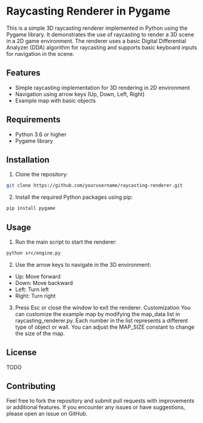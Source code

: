 # Raycasting Renderer in Pygame
This is a simple 3D raycasting renderer implemented in Python using the Pygame library. It demonstrates the use of raycasting to render a 3D scene in a 2D game environment. The renderer uses a basic Digital Differential Analyzer (DDA) algorithm for raycasting and supports basic keyboard inputs for navigation in the scene.

## Features
- Simple raycasting implementation for 3D rendering in 2D environment
- Navigation using arrow keys (Up, Down, Left, Right)
- Example map with basic objects

## Requirements
- Python 3.6 or higher
- Pygame library

## Installation
1. Clone the repository:
```bash
git clone https://github.com/yourusername/raycasting-renderer.git
```
2. Install the required Python packages using pip:
```bash
pip install pygame
```

## Usage
1. Run the main script to start the renderer:
```bash
python src/engine.py
```
2. Use the arrow keys to navigate in the 3D environment:
- Up: Move forward
- Down: Move backward
- Left: Turn left
- Right: Turn right

3. Press Esc or close the window to exit the renderer.
Customization
You can customize the example map by modifying the map_data list in raycasting_renderer.py. Each number in the list represents a different type of object or wall. You can adjust the MAP_SIZE constant to change the size of the map.

## License
TODO

## Contributing
Feel free to fork the repository and submit pull requests with improvements or additional features. If you encounter any issues or have suggestions, please open an issue on GitHub.
